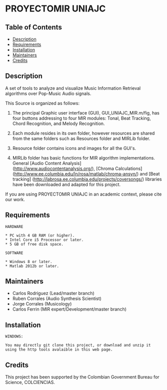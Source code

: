 # PROYECTOMIR UNIAJC

## Table of Contents

* [Description](README.md#description)
* [Requirements](README.md#requirements)
* [Installation](README.md#installation)
* [Maintainers](README.md#maintainers)
* [Credits](README.md#credits)

## Description

A set of tools to analyze and visualize Music Information Retrieval algorithms over Pop-Music Audio signals.

This Source is organized as follows:

1) The principal Graphic user interface (GUI), GUI_UNIAJC_MIR.m/fig, has four buttons addressing to four MIR modules: Tonal, Beat Tracking, Chord Recognition, and Melody Recognition. 

2) Each module resides in its own folder, however resources are shared from the same folders such as Resources folder and MIRLib folder.

3) Resource folder contains icons and images for all the GUI's.

4) MIRLib folder has basic functions for MIR algorithm implementations. General [Audio Content Analysis] (http://www.audiocontentanalysis.org/), [Chroma Calculations] (http://www.ee.columbia.edu/ln/rosa/matlab/chroma-ansyn/) and [Beat tracking] (http://labrosa.ee.columbia.edu/projects/coversongs/) libraries have been downloaded and adapted for this project. 

If you are using PROYECTOMIR UNIAJC in an academic context, please cite our work. 

## Requirements
  ```
HARDWARE

* PC with 4 GB RAM (or higher). 
* Intel Core i5 Processor or later. 
* 5 GB of free disk space.
```

  ```
SOFTWARE

* Windows 8 or later.
* Matlab 2012b or later.
```

## Maintainers

* Carlos Rodriguez (Lead/master branch)
* Ruben Corrales (Audio Synthesis Scientist)
* Jorge Corrales (Musicology)
* Carlos Ferrin (MIR expert/Development/master branch)

## Installation

  ```
WINDOWS:

You may directly git clone this project, or download and unzip it using the http tools avalaible in this web page.
```
## Credits

This project has been supported by the Colombian Government Bureau for Science, COLCIENCIAS. 
